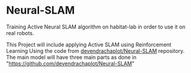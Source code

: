 # Neural-SLAM
Training Active Neural SLAM algorithm on habitat-lab in order to use it on real robots. 

This Project will include applying Active SLAM using Reinforcement Learning Using the code from [devendrachaplot/Neural-SLAM](https://github.com/devendrachaplot/Neural-SLAM) repository.
The main model will have three main parts as done in "https://github.com/devendrachaplot/Neural-SLAM"
